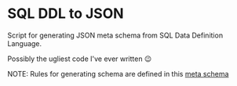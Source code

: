 # SQL DDL to JSON

Script for generating JSON meta schema from SQL Data Definition Language.

Possibly the ugliest code I've ever written :wink:

NOTE: Rules for generating schema are defined in this [meta schema](https://github.com/jelic98/ddl2json/blob/master/meta-schema.json)
